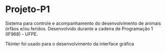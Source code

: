 # Projeto-P1
Sistema para controle e acompanhamento do desenvolvimento de animais órfãos e/ou feridos. Desenvolvido durante a cadeira de Programação 1 (IF968) - UFPE.

Tkinter foi usado para o desenvolvimento da interface gráfica
